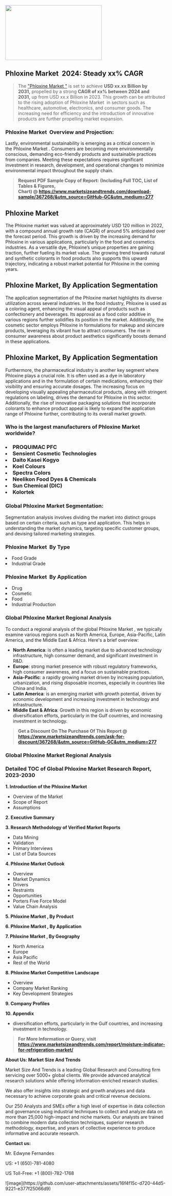 <p><img class="alignnone size-medium wp-image-20088" src="https://ffe5etoiles.com/wp-content/uploads/2024/12/MST1-300x171.png" alt="" width="300" height="171" /></p><h2 id="ember46" class="ember-view reader-text-block__heading-2">Phloxine Market &nbsp;2024: Steady&nbsp;xx% CAGR</h2><blockquote id="ember47" class="ember-view reader-text-block__blockquote">The&nbsp;<a class="app-aware-link " href="https://www.marketsizeandtrends.com/download-sample/367268/&utm_source=GitHub-GC&utm_medium=277" target="_blank" data-test-app-aware-link="">"Phloxine Market "</a>&nbsp;is set to achieve&nbsp;<strong>USD&nbsp;xx.xx&nbsp;Billion by 2031,</strong>&nbsp;propelled by a strong&nbsp;<strong>CAGR of&nbsp;xx% between 2024 and 2031,</strong>&nbsp;up from USD xx.x Billion in 2023. This growth can be attributed to the rising adoption of&nbsp;Phloxine Market &nbsp;in sectors such as healthcare, automotive, electronics, and consumer goods. The increasing need for efficiency and the introduction of innovative products are further propelling market expansion.</blockquote><h3 id="ember48" class="ember-view reader-text-block__heading-3">Phloxine Market &nbsp;Overview and Projection:</h3><p id="ember49" class="ember-view reader-text-block__paragraph">Lastly, environmental sustainability is emerging as a critical concern in the&nbsp;Phloxine Market . Consumers are becoming more environmentally conscious, demanding eco-friendly products and sustainable practices from companies. Meeting these expectations requires significant investment in research, development, and operational changes to minimize environmental impact throughout the supply chain.</p><blockquote id="ember50" class="ember-view reader-text-block__blockquote"><strong>Request PDF Sample Copy of Report: (Including Full TOC, List of Tables &amp; Figures, Chart)&nbsp;@&nbsp;<strong><a href="https://www.marketsizeandtrends.com/download-sample/367268/&utm_source=GitHub-GC&utm_medium=277" target="_blank">https://www.marketsizeandtrends.com/download-sample/367268/&utm_source=GitHub-GC&utm_medium=277</a></strong></strong></blockquote><h3 class=""> <h2>Phloxine Market</h2><p>The Phloxine market was valued at approximately USD 120 million in 2022, with a compound annual growth rate (CAGR) of around 5% anticipated over the forecast period. This growth is driven by the increasing demand for Phloxine in various applications, particularly in the food and cosmetics industries. As a versatile dye, Phloxine’s unique properties are gaining traction, further fueling its market value. The growing trend towards natural and synthetic colorants in food products also supports this upward trajectory, indicating a robust market potential for Phloxine in the coming years.</p><h2>Phloxine Market, By Application Segmentation</h2><p>The application segmentation of the Phloxine market highlights its diverse utilization across several industries. In the food industry, Phloxine is used as a coloring agent, enhancing the visual appeal of products such as confectionery and beverages. Its approval as a food color additive in various regions further solidifies its position in the market. Additionally, the cosmetic sector employs Phloxine in formulations for makeup and skincare products, leveraging its vibrant hue to attract consumers. The rise in consumer awareness about product aesthetics significantly boosts demand in these applications.</p><h2>Phloxine Market, By Application Segmentation</h2><p>Furthermore, the pharmaceutical industry is another key segment where Phloxine plays a crucial role. It is often used as a dye in laboratory applications and in the formulation of certain medications, enhancing their visibility and ensuring accurate dosages. The increasing focus on developing visually appealing pharmaceutical products, along with stringent regulations on labeling, drives the demand for Phloxine in this sector. Additionally, the rise of innovative packaging solutions that incorporate colorants to enhance product appeal is likely to expand the application range of Phloxine further, contributing to its overall market growth.</p></h3><h3 id="" class="">Who is the largest manufacturers of&nbsp;Phloxine Market  worldwide?</h3><h3 class=""></Li><Li>PROQUIMAC PFC</Li><Li> Sensient Cosmetic Technologies</Li><Li> Daito Kasei Kogyo</Li><Li> Koel Colours</Li><Li> Spectra Colors</Li><Li> Neelikon Food Dyes & Chemicals</Li><Li> Sun Chemical (DIC)</Li><Li> Kolortek</h3><h3 id="ember53" class="ember-view reader-text-block__heading-3">Global&nbsp;Phloxine Market  Segmentation:</h3><p id="ember54" class="ember-view reader-text-block__paragraph">Segmentation analysis involves dividing the market into distinct groups based on certain criteria, such as type and application. This helps in understanding the market dynamics, targeting specific customer groups, and devising tailored marketing strategies.</p><h3 id="" class="">Phloxine Market &nbsp;By Type</h3><p></Li><Li>Food Grade</Li><Li> Industrial Grade</p><h3 id="" class="">Phloxine Market &nbsp;By Application</h3><p class=""></Li><Li>Drug</Li><Li> Cosmetic</Li><Li> Food</Li><Li> Industrial Production</p><h3 id="ember62" class="ember-view reader-text-block__heading-3">Global Phloxine Market  Regional Analysis</h3><p id="ember63" class="ember-view reader-text-block__paragraph">To conduct a regional analysis of the global Phloxine Market , we typically examine various regions such as North America, Europe, Asia-Pacific, Latin America, and the Middle East &amp; Africa. Here's a brief overview:</p><ul><li><strong>North America</strong>: is often a leading market due to advanced technology infrastructure, high consumer demand, and significant investment in R&amp;D.</li><li><strong>Europe</strong>: strong market presence with robust regulatory frameworks, high consumer awareness, and a focus on sustainable practices.</li><li><strong>Asia-Pacific</strong>: a rapidly growing market driven by increasing population, urbanization, and rising disposable incomes, especially in countries like China and India.</li><li><strong>Latin America</strong>: is an emerging market with growth potential, driven by economic development and increasing investment in technology and infrastructure.</li><li><strong>Middle East &amp; Africa</strong>: Growth in this region is driven by economic diversification efforts, particularly in the Gulf countries, and increasing investment in technology.</li></ul><blockquote id="ember61" class="ember-view reader-text-block__blockquote"><strong>Get a Discount On The Purchase Of This Report @ <strong><a href="https://html-cleaner.com/" target="">https://www.marketsizeandtrends.com/ask-for-discount/367268/&utm_source=GitHub-GC&utm_medium=277</a></strong></strong></blockquote><h3 id="ember62" class="ember-view reader-text-block__heading-3">Global Phloxine Market  Regional Analysis</h3><h3 id="" class="">Detailed TOC of Global Phloxine Market  Research Report, 2023-2030</h3><p id="" class=""><strong>1. Introduction of the Phloxine Market </strong></p><ul><li>Overview of the Market</li><li>Scope of Report</li><li>Assumptions</li></ul><p id="" class=""><strong>2. Executive Summary</strong></p><p id="" class=""><strong>3. Research Methodology of Verified Market Reports</strong></p><ul><li>Data Mining</li><li>Validation</li><li>Primary Interviews</li><li>List of Data Sources</li></ul><p id="" class=""><strong>4. Phloxine Market  Outlook</strong></p><ul><li>Overview</li><li>Market Dynamics</li><li>Drivers</li><li>Restraints</li><li>Opportunities</li><li>Porters Five Force Model</li><li>Value Chain Analysis</li></ul><p id="" class=""><strong>5. Phloxine Market , By Product</strong></p><p id="" class=""><strong>6. Phloxine Market , By Application</strong></p><p id="" class=""><strong>7. Phloxine Market , By Geography</strong></p><ul><li>North America</li><li>Europe</li><li>Asia Pacific</li><li>Rest of the World</li></ul><p id="" class=""><strong>8. Phloxine Market  Competitive Landscape</strong></p><ul><li>Overview</li><li>Company Market Ranking</li><li>Key Development Strategies</li></ul><p id="" class=""><strong>9. Company Profiles</strong></p><p id="" class=""><strong>10. Appendix</strong></p><ul><li>diversification efforts, particularly in the Gulf countries, and increasing investment in technology.</li></ul><blockquote id="ember65" class="ember-view reader-text-block__blockquote"><strong>For More Information or Query, visit <strong><strong><a href="https://html-cleaner.com/" target="">https://www.marketsizeandtrends.com/report/moisture-indicator-for-refrigeration-market/</a></strong></strong></strong></blockquote><p id="" class=""><strong>About Us: Market Size And Trends</strong></p><p id="" class="">Market Size And Trends is a leading Global Research and Consulting firm servicing over 5000+ global clients. We provide advanced analytical research solutions while offering information-enriched research studies.</p><p id="" class="">We also offer insights into strategic and growth analyses and data necessary to achieve corporate goals and critical revenue decisions.</p><p id="" class="">Our 250 Analysts and SMEs offer a high level of expertise in data collection and governance using industrial techniques to collect and analyze data on more than 25,000 high-impact and niche markets. Our analysts are trained to combine modern data collection techniques, superior research methodology, expertise, and years of collective experience to produce informative and accurate research.</p><p id="" class=""><strong>Contact us:</strong></p><p id="" class="">Mr. Edwyne Fernandes</p><p id="" class="">US: +1 (650)-781-4080</p><p id="" class="">US Toll-Free: +1 (800)-782-1768</p>
![image](https://github.com/user-attachments/assets/16f4f15c-d720-44d5-9221-e377f25066d9)
